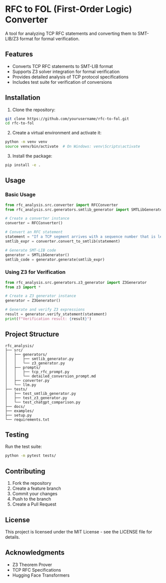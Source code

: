 # RFC to FOL (First-Order Logic) Converter

A tool for analyzing TCP RFC statements and converting them to SMT-LIB/Z3 format for formal verification.

## Features

- Converts TCP RFC statements to SMT-LIB format
- Supports Z3 solver integration for formal verification
- Provides detailed analysis of TCP protocol specifications
- Includes test suite for verification of conversions

## Installation

1. Clone the repository:
```bash
git clone https://github.com/yourusername/rfc-to-fol.git
cd rfc-to-fol
```

2. Create a virtual environment and activate it:
```bash
python -m venv venv
source venv/bin/activate  # On Windows: venv\Scripts\activate
```

3. Install the package:
```bash
pip install -e .
```

## Usage

### Basic Usage

```python
from rfc_analysis.src.converter import RFCConverter
from rfc_analysis.src.generators.smtlib_generator import SMTLibGenerator

# Create a converter instance
converter = RFCConverter()

# Convert an RFC statement
statement = "If a TCP segment arrives with a sequence number that is less than the expected sequence number, the segment should be discarded."
smtlib_expr = converter.convert_to_smtlib(statement)

# Generate SMT-LIB code
generator = SMTLibGenerator()
smtlib_code = generator.generate(smtlib_expr)
```

### Using Z3 for Verification

```python
from rfc_analysis.src.generators.z3_generator import Z3Generator
from z3 import *

# Create a Z3 generator instance
generator = Z3Generator()

# Generate and verify Z3 expressions
result = generator.verify_statement(statement)
print(f"Verification result: {result}")
```

## Project Structure

```
rfc_analysis/
├── src/
│   ├── generators/
│   │   ├── smtlib_generator.py
│   │   └── z3_generator.py
│   ├── prompts/
│   │   ├── tcp_rfc_prompt.py
│   │   └── detailed_conversion_prompt.md
│   ├── converter.py
│   └── llm.py
├── tests/
│   ├── test_smtlib_generator.py
│   ├── test_z3_generator.py
│   └── test_chatgpt_comparison.py
├── docs/
├── examples/
├── setup.py
└── requirements.txt
```

## Testing

Run the test suite:
```bash
python -m pytest tests/
```

## Contributing

1. Fork the repository
2. Create a feature branch
3. Commit your changes
4. Push to the branch
5. Create a Pull Request

## License

This project is licensed under the MIT License - see the LICENSE file for details.

## Acknowledgments

- Z3 Theorem Prover
- TCP RFC Specifications
- Hugging Face Transformers 